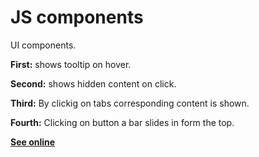 # JS components

UI components.

**First:** shows tooltip on hover.

**Second:** shows hidden content on click.

**Third:** By clickig on tabs corresponding content is shown.

**Fourth:** Clicking on button a bar slides in form the top.

[**See online**](https://lucascoorek.github.io/ui-components/)
